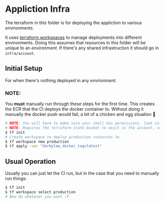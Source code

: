 # Appliction Infra

The terraform in this folder is for deploying the appliction to various *environments*.

It uses [terraform workspaces](https://www.terraform.io/language/state/workspaces) to manage deployments into different environments.
Doing this assumes that resources in this folder will be unique to an *environment*.
If there's any shared infrastruction it should go in `infra/account`.



## Initial Setup

For when there's nothing deployed in any *environment*.


### NOTE:
You **must** manually run through these steps for the first time.
This creates the ECR that the CI deploys the docker container to.
Without doing it manually the docker push would fail, a bit of a chicken and egg situation 🐣

```bash
# NOTE: You will have to make sure your shell has permissions, look into aws-vault
# NOTE: Requires the terraform state bucket to exist in the account, see `infra/account`
$ tf init
# Create workspace to deploy production resources to
$ tf workspace new production
$ tf apply -var "darbylaw_docker_tag=latest"
```



## Usual Operation

Usually you can just let the CI run, but in the case that you need to manually run things:

```bash
$ tf init
$ tf workspace select production
# Now do whatever you want :P
```
